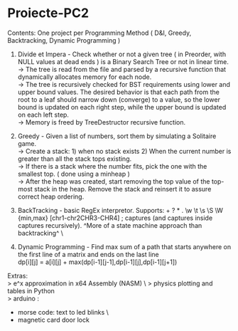 # Proiecte-PC2
Contents: One project per Programming Method ( D&I, Greedy, Backtracking, Dynamic Programming )

1. Divide et Impera - Check whether or not a given tree ( in Preorder, with NULL values at dead ends ) is a Binary Search Tree or not in linear time. \
  -> The tree is read from the file and parsed by a recursive function that dynamically allocates memory for each node. \
  -> The tree is recursively checked for BST requirements using lower and upper bound values. The desired behavior is that each path from the root to a leaf should narrow down (converge) to a value, so the lower bound is updated on each right step, while the upper bound is updated on each left step. \
  -> Memory is freed by TreeDestructor recursive function. 
2. Greedy - Given a list of numbers, sort them by simulating a Solitaire game. \
  -> Create a stack: 1) when no stack exists 2) When the current number is greater than all the stack tops existing. \
  -> If there is a stack where the number fits, pick the one with the smallest top. ( done using a minheap ) \
  -> After the heap was created, start removing the top value of the top-most stack in the heap. Remove the stack and reinsert it to assure correct heap ordering. 
3. BackTracking - basic RegEx interpretor. Supports: + ? * . \w \t \s \S \W {min,max} [chr1-chr2CHR3-CHR4] ; captures (and captures inside captures recursively).
^More of a state machine approach than backtracking^ \

4. Dynamic Programming - Find max sum of a path that starts anywhere on the first line of a matrix and ends on the last line \
  dp[i][j] = a[i][j] + max(dp[i-1][j-1],dp[i-1][j],dp[i-1][j+1])

Extras: \
  \> e^x approximation in x64 Assembly (NASM) \ 
  \> physics plotting and tables in Python \
  \> arduino : 
  - morse code: text to led blinks \
  - magnetic card door lock
